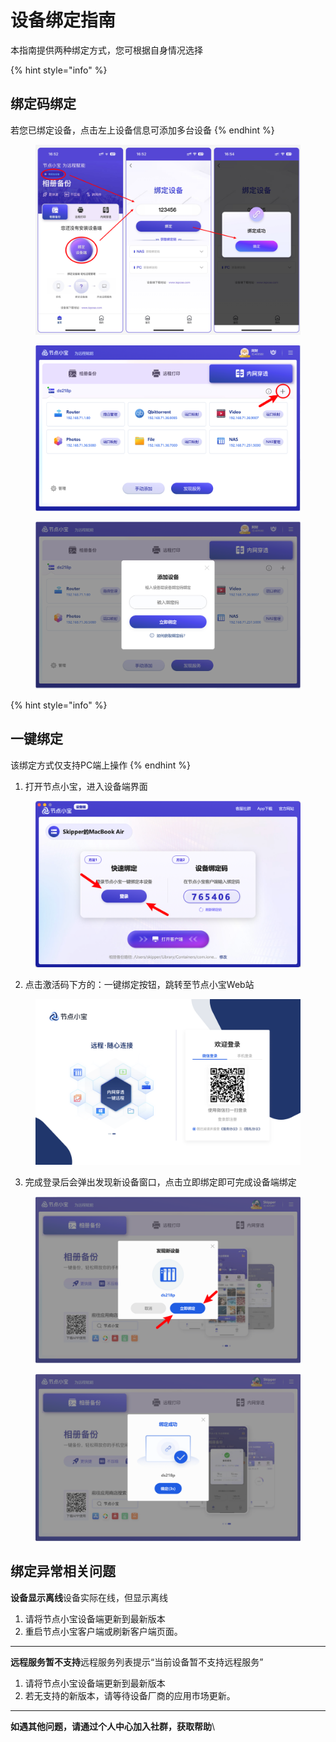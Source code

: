 # 设备绑定指南

本指南提供两种绑定方式，您可根据自身情况选择

{% hint style="info" %}
## 绑定码绑定

若您已绑定设备，点击左上设备信息可添加多台设备
{% endhint %}

<figure><img src="../.gitbook/assets/image (68).png" alt=""><figcaption></figcaption></figure>

<figure><img src="../.gitbook/assets/image (69).png" alt=""><figcaption></figcaption></figure>

<figure><img src="../.gitbook/assets/image (70).png" alt=""><figcaption></figcaption></figure>

{% hint style="info" %}
## 一键绑定

该绑定方式仅支持PC端上操作
{% endhint %}

1. 打开节点小宝，进入设备端界面

<figure><img src="../.gitbook/assets/image (71).png" alt=""><figcaption></figcaption></figure>

2. 点击激活码下方的：一键绑定按钮，跳转至节点小宝Web站

<figure><img src="../.gitbook/assets/image (72).png" alt=""><figcaption></figcaption></figure>

3. 完成登录后会弹出发现新设备窗口，点击立即绑定即可完成设备端绑定

<figure><img src="../.gitbook/assets/image (73).png" alt=""><figcaption></figcaption></figure>

<figure><img src="../.gitbook/assets/image (74).png" alt=""><figcaption></figcaption></figure>

## 绑定异常相关问题

**设备显示离线**设备实际在线，但显示离线

1. 请将节点小宝设备端更新到最新版本
2. 重启节点小宝客户端或刷新客户端页面。

***

**远程服务暂不支持**远程服务列表提示“当前设备暂不支持远程服务”

1. 请将节点小宝设备端更新到最新版本
2. 若无支持的新版本，请等待设备厂商的应用市场更新。

***

**如遇其他问题，请通过个人中心加入社群，获取帮助**\
